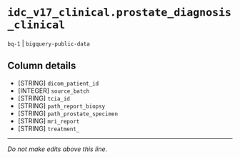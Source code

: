 # `idc_v17_clinical.prostate_diagnosis_clinical`
`bq-1` | `bigquery-public-data`

## Column details
* [STRING]    `dicom_patient_id`
* [INTEGER]   `source_batch`
* [STRING]    `tcia_id`
* [STRING]    `path_report_biopsy`
* [STRING]    `path_prostate_specimen`
* [STRING]    `mri_report`
* [STRING]    `treatment_`

-------------------------------------------------------------------------------
*Do not make edits above this line.*
